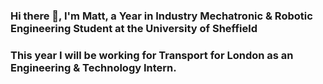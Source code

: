 ### Hi there 👋, I'm Matt, a Year in Industry Mechatronic & Robotic Engineering Student at the University of Sheffield

### This year I will be working for Transport for London as an Engineering & Technology Intern. 

<!--
**jonem3/jonem3** is a ✨ _special_ ✨ repository because its `README.md` (this file) appears on your GitHub profile.

Here are some ideas to get you started:

- 🔭 I’m currently working on ...
- 🌱 I’m currently learning ...
- 👯 I’m looking to collaborate on ...
- 🤔 I’m looking for help with ...
- 💬 Ask me about ...
- 📫 How to reach me: ...
- 😄 Pronouns: ...
- ⚡ Fun fact: ...
-->
